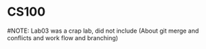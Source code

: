 # CS100
#NOTE: Lab03 was a crap lab, did not include (About git merge and conflicts and work flow and branching)
